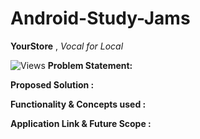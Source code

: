 # Android-Study-Jams

**YourStore**   ,  *Vocal for Local*


![Views](https://visitor-badge.glitch.me/badge?page_id=yourstore)
**Problem Statement:**


**Proposed Solution :**


**Functionality & Concepts used :**


**Application Link & Future Scope :**
